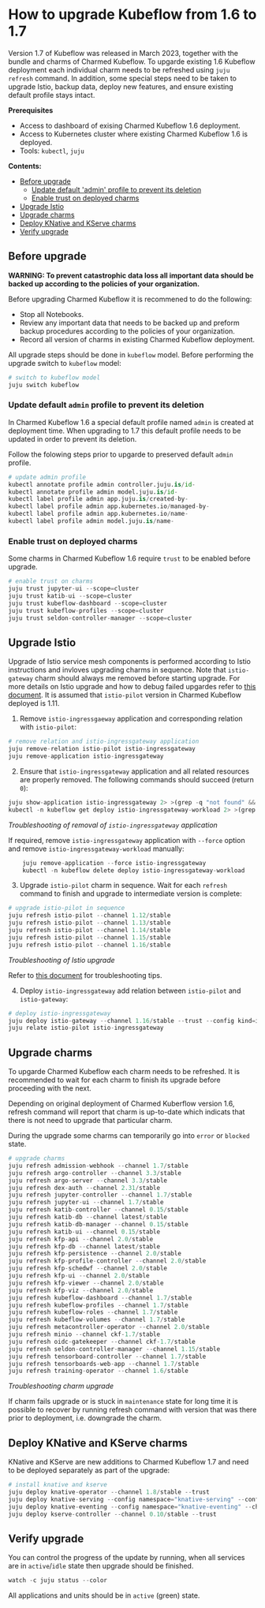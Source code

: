 
# How to upgrade Kubeflow from 1.6 to 1.7

Version 1.7 of Kubeflow was released in March 2023, together with the bundle and charms of Charmed Kubeflow.
To upgarde existing 1.6 Kubeflow deployment each individual charm needs to be refreshed using `juju refresh` command. In addition, some special steps need to be taken to upgrade Istio, backup data, deploy new features, and ensure existing default profile stays intact.

**Prerequisites**

- Access to dashboard of exising Charmed Kubeflow 1.6 deployment.
- Access to Kubernetes cluster where existing Charmed Kubeflow 1.6 is deployed.
- Tools: `kubectl`, `juju`

**Contents:**

- [Before upgrade](#before-upgrade)
  - [Update default 'admin' profile to prevent its deletion](Update-default-admin-profile-to-prevent-its-deletion)
  - [Enable trust on deployed charms](#enable-trust-on-deployed-charms)
- [Upgrade Istio](#upgrade-istio)
- [Upgrade charms](#upgrade-charms)
- [Deploy KNative and KServe charms](#deploy-knative-and-kserve-charms)
- [Verify upgrade](#verify-upgrade)


## Before upgrade

**WARNING: To prevent catastrophic data loss all important data should be backed up according to the policies of your organization.**

Before upgrading Charmed Kubeflow it is recommened to do the following:

- Stop all Notebooks.
- Review any important data that needs to be backed up and preform backup procedures according to the policies of your organization.
- Record all version of charms in existing Charmed Kubeflow deployment.

All upgrade steps should be done in `kubeflow` model. Before performing the upgrade switch to `kubeflow` model:



```python
# switch to kubeflow model
juju switch kubeflow
```

### Update default `admin` profile to prevent its deletion

In Charmed Kubeflow 1.6 a special default profile named `admin` is created at deployment time. When upgrading to 1.7 this default profile needs to be updated in order to prevent its deletion.

Follow the folowing steps prior to upgarde to preserved default `admin` profile.



```python
# update admin profile
kubectl annotate profile admin controller.juju.is/id-
kubectl annotate profile admin model.juju.is/id-
kubectl label profile admin app.juju.is/created-by-
kubectl label profile admin app.kubernetes.io/managed-by-
kubectl label profile admin app.kubernetes.io/name-
kubectl label profile admin model.juju.is/name-
```

### Enable trust on deployed charms

Some charms in Charmed Kubeflow 1.6 require `trust` to be enabled before upgrade.


```python
# enable trust on charms
juju trust jupyter-ui --scope=cluster
juju trust katib-ui --scope=cluster
juju trust kubeflow-dashboard --scope=cluster
juju trust kubeflow-profiles --scope=cluster
juju trust seldon-controller-manager --scope=cluster
```

## Upgrade Istio

Upgrade of Istio service mesh components is performed according to Istio instructions and invloves upgrading charms in sequence. Note that `istio-gateway` charm should always me removed before starting upgrade. For more details on Istio upgrade and how to debug failed upgardes refer to [this document](https://github.com/canonical/istio-operators/blob/main/charms/istio-pilot/README.md). It is assumed that `istio-pilot` version in Charmed Kubeflow deployed is 1.11.

1. Remove `istio-ingressgaeway` application and corresponding relation with `istio-pilot`:


```python
# remove relation and istio-ingressgateway application
juju remove-relation istio-pilot istio-ingressgateway
juju remove-application istio-ingressgateway
```

2. Ensure that `istio-ingressgateway` application and all related resources are properly removed. The following commands should succeed (return `0`):


```python
juju show-application istio-ingressgateway 2> >(grep -q "not found" && echo $?)
kubectl -n kubeflow get deploy istio-ingressgateway-workload 2> >(grep -q "NotFound" && echo $?)
```

*Troubleshooting of removal of `istio-ingressgateway` application*

If required, remove `istio-ingressgateway` application with `--force` option and remove `istio-ingressgateway-workload` manually:


```python
    juju remove-application --force istio-ingressgateway
    kubectl -n kubeflow delete deploy istio-ingressgateway-workload
```

3. Upgrade `istio-pilot` charm in sequence. Wait for each `refresh` command to finish and upgrade to intermediate version is complete:


```python
# upgrade istio-pilot in sequence
juju refresh istio-pilot --channel 1.12/stable
juju refresh istio-pilot --channel 1.13/stable
juju refresh istio-pilot --channel 1.14/stable
juju refresh istio-pilot --channel 1.15/stable
juju refresh istio-pilot --channel 1.16/stable
```

*Troubleshooting of Istio upgrade*

Refer to [this document](https://github.com/canonical/istio-operators/blob/main/charms/istio-pilot/README.md) for troubleshooting tips.

4. Deploy `istio-ingressgateway` add relation between `istio-pilot` and `istio-gateway`:


```python
# deploy istio-ingressgateway
juju deploy istio-gateway --channel 1.16/stable --trust --config kind=ingress istio-ingressgateway
juju relate istio-pilot istio-ingressgateway
```

## Upgrade charms

To upgarde Charmed Kubeflow each charm needs to be refreshed. It is recommended to wait for each charm to finish its upgrade before proceeding with the next.

Depending on original deployment of Charmed Kuberflow version 1.6, refresh command will report that charm is up-to-date which indicats that there is not need to upgrade that particular charm.

During the upgrade some charms can temporarily  go into `error` or `blocked` state. 



```python
# upgrade charms
juju refresh admission-webhook --channel 1.7/stable
juju refresh argo-controller --channel 3.3/stable
juju refresh argo-server --channel 3.3/stable
juju refresh dex-auth --channel 2.31/stable
juju refresh jupyter-controller --channel 1.7/stable
juju refresh jupyter-ui --channel 1.7/stable
juju refresh katib-controller --channel 0.15/stable
juju refresh katib-db --channel latest/stable
juju refresh katib-db-manager --channel 0.15/stable
juju refresh katib-ui --channel 0.15/stable
juju refresh kfp-api --channel 2.0/stable
juju refresh kfp-db --channel latest/stable
juju refresh kfp-persistence --channel 2.0/stable
juju refresh kfp-profile-controller --channel 2.0/stable
juju refresh kfp-schedwf --channel 2.0/stable
juju refresh kfp-ui --channel 2.0/stable
juju refresh kfp-viewer --channel 2.0/stable
juju refresh kfp-viz --channel 2.0/stable
juju refresh kubeflow-dashboard --channel 1.7/stable
juju refresh kubeflow-profiles --channel 1.7/stable
juju refresh kubeflow-roles --channel 1.7/stable
juju refresh kubeflow-volumes --channel 1.7/stable
juju refresh metacontroller-operator --channel 2.0/stable
juju refresh minio --channel ckf-1.7/stable
juju refresh oidc-gatekeeper --channel ckf-1.7/stable
juju refresh seldon-controller-manager --channel 1.15/stable
juju refresh tensorboard-controller --channel 1.7/stable
juju refresh tensorboards-web-app --channel 1.7/stable
juju refresh training-operator --channel 1.6/stable
```

*Troubleshooting charm upgrade*

If charm fails upgrade or is stuck in `maintenance` state for long time it is possible to recover by running refresh command with version that was there prior to deployment, i.e. downgrade the charm.

## Deploy KNative and KServe charms

KNative and KServe are new additions to Charmed Kubeflow 1.7 and need to be deployed separately as part of the upgrade:


```python
# install knative and kserve
juju deploy knative-operator --channel 1.8/stable --trust
juju deploy knative-serving --config namespace="knative-serving" --config istio.gateway.namespace=kubeflow --config istio.gateway.name=ingressgateway --channel 1.8/stable --trust
juju deploy knative-eventing --config namespace="knative-eventing" --channel 1.8/stable --trust
juju deploy kserve-controller --channel 0.10/stable --trust
```

## Verify upgrade

You can control the progress of the update by running, when all services are in `active`/`idle` state then upgrade should be finished.


```python
watch -c juju status --color
```

All applications and units should be in `active` (green) state.
